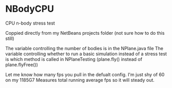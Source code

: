 # NBodyCPU
CPU n-body stress test

Coppied directly from my NetBeans projects folder
(not sure how to do this still)

The variable controlling the number of bodies is in the NPlane.java file
The variable controlling whether to run a basic simulation instead of a stress test is which method is called in NPlaneTesting (plane.fly() instead of plane.flyFree())

Let me know how many fps you pull in the defualt config. I'm just shy of 60 on my 1185G7
Measures total running average fps so it will steady out.
